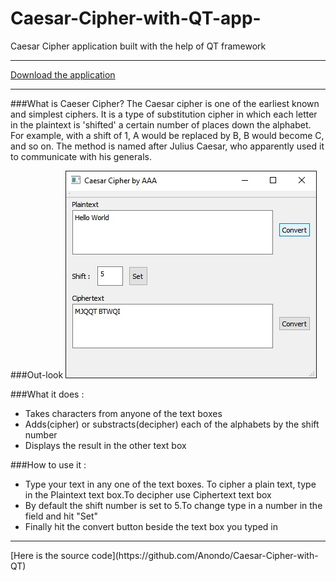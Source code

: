 # Caesar-Cipher-with-QT-app-
Caesar Cipher application built with the help of QT framework<hr>
[Download the application](https://github.com/Anondo/Caesar-Cipher-with-QT-app-/archive/master.zip)<hr>
###What is Caeser Cipher?
The Caesar cipher is one of the earliest known and simplest ciphers. It is a type of substitution cipher in which each letter in the plaintext is 'shifted' a certain number of places down the alphabet. For example, with a shift of 1, A would be replaced by B, B would become C, and so on. The method is named after Julius Caesar, who apparently used it to communicate with his generals.

###Out-look
![software preview](https://raw.githubusercontent.com/Anondo/Caesar-Cipher-with-QT-app-/master/AAACC.jpg)

###What it does :
- Takes characters from anyone of the text boxes
- Adds(cipher) or substracts(decipher) each of the alphabets by the shift number
- Displays the result in the other text box

###How to use it :
- Type your text in any one of the text boxes. To cipher a plain text, type in the Plaintext text box.To decipher use Ciphertext text box
- By default the shift number is set to 5.To change type in a number in the field and hit "Set"
- Finally hit the convert button beside the text box you typed in
<hr>
[Here is the source code](https://github.com/Anondo/Caesar-Cipher-with-QT)